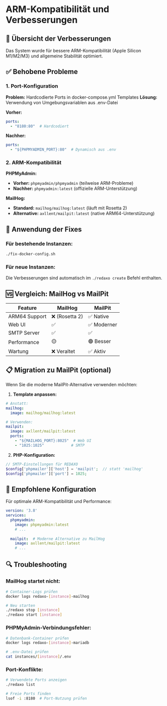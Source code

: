 # ARM-Kompatibilität und Verbesserungen

## 🚀 Übersicht der Verbesserungen

Das System wurde für bessere ARM-Kompatibilität (Apple Silicon M1/M2/M3) und allgemeine Stabilität optimiert.

## ✅ Behobene Probleme

### 1. Port-Konfiguration
**Problem:** Hardcodierte Ports in docker-compose.yml Templates
**Lösung:** Verwendung von Umgebungsvariablen aus .env-Datei

**Vorher:**
```yaml
ports:
  - "8180:80"  # Hardcodiert
```

**Nachher:**
```yaml
ports:
  - "${PHPMYADMIN_PORT}:80"  # Dynamisch aus .env
```

### 2. ARM-Kompatibilität

**PHPMyAdmin:**
- **Vorher:** `phpmyadmin/phpmyadmin` (teilweise ARM-Probleme)
- **Nachher:** `phpmyadmin:latest` (offizielle ARM-Unterstützung)

**MailHog:**
- **Standard:** `mailhog/mailhog:latest` (läuft mit Rosetta 2)
- **Alternative:** `axllent/mailpit:latest` (native ARM64-Unterstützung)

## 🔧 Anwendung der Fixes

### Für bestehende Instanzen:
```bash
./fix-docker-config.sh
```

### Für neue Instanzen:
Die Verbesserungen sind automatisch im `./redaxo create` Befehl enthalten.

## 🆚 Vergleich: MailHog vs MailPit

| Feature | MailHog | MailPit |
|---------|---------|---------|
| ARM64 Support | ❌ (Rosetta 2) | ✅ Native |
| Web UI | ✅ | ✅ Moderner |
| SMTP Server | ✅ | ✅ |
| Performance | 🟡 | 🟢 Besser |
| Wartung | ❌ Veraltet | ✅ Aktiv |

## 📋 Migration zu MailPit (optional)

Wenn Sie die moderne MailPit-Alternative verwenden möchten:

1. **Template anpassen:**
```yaml
# Anstatt:
mailhog:
  image: mailhog/mailhog:latest

# Verwenden:
mailpit:
  image: axllent/mailpit:latest
  ports:
    - "${MAILHOG_PORT}:8025"  # Web UI
    - "1025:1025"            # SMTP
```

2. **PHP-Konfiguration:**
```php
// SMTP-Einstellungen für REDAXO
$config['phpmailer']['host'] = 'mailpit';  // statt 'mailhog'
$config['phpmailer']['port'] = 1025;
```

## 🎯 Empfohlene Konfiguration

Für optimale ARM-Kompatibilität und Performance:

```yaml
version: '3.8'
services:
  phpmyadmin:
    image: phpmyadmin:latest
    # ...
  
  mailpit:  # Moderne Alternative zu MailHog
    image: axllent/mailpit:latest
    # ...
```

## 🔍 Troubleshooting

### MailHog startet nicht:
```bash
# Container-Logs prüfen
docker logs redaxo-[instance]-mailhog

# Neu starten
./redaxo stop [instance]
./redaxo start [instance]
```

### PHPMyAdmin-Verbindungsfehler:
```bash
# Datenbank-Container prüfen
docker logs redaxo-[instance]-mariadb

# .env-Datei prüfen
cat instances/[instance]/.env
```

### Port-Konflikte:
```bash
# Verwendete Ports anzeigen
./redaxo list

# Freie Ports finden
lsof -i :8180  # Port-Nutzung prüfen
```
